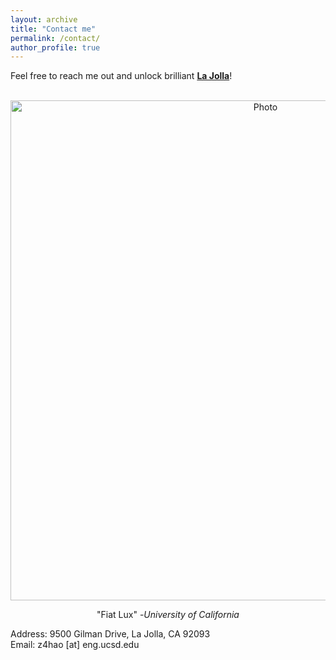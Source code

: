 ```yaml
---
layout: archive
title: "Contact me"
permalink: /contact/
author_profile: true
---
```


Feel free to reach me out and unlock brilliant **[La Jolla](https://goo.gl/maps/uqH5bzJ6D64SrmGy9)**!

<p align="center">
  <img src="https://zhuonan-hao.github.io/Homepage/images/UCSD.jpg?raw=true" alt="Photo" style="width:800px;"/>
</p>
<p align="center">
 "Fiat Lux" -<cite>University of California</cite>
</p>
Address: 9500 Gilman Drive, La Jolla, CA 92093 <br>
Email: z4hao [at] eng.ucsd.edu
